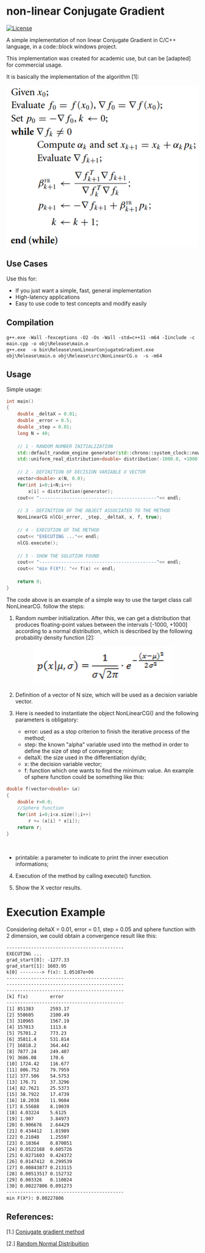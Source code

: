 # non-linear Conjugate Gradient


[![License](http://img.shields.io/:license-Apache%202-blue.svg)](http://www.apache.org/licenses/LICENSE-2.0.txt)

A simple implementation of non linear Conjugate Gradient in C/C++ language, in a code::block windows project.

This implementation was created for academic use, but can be [adapted] for commercial usage. 

It is basically the implementation of the algorithm [1]:

<p align="center">
  <img src="Algorithm.png">
</p>


## Use Cases

Use this for:

- If you just want a simple, fast, general implementation
- High-latency applications
- Easy to use code to test concepts and modify easily


## Compilation

```
g++.exe -Wall -fexceptions -O2 -Os -Wall -std=c++11 -m64 -Iinclude -c main.cpp -o obj\Release\main.o
g++.exe  -o bin\Release\nonLinearConjugateGradient.exe obj\Release\main.o obj\Release\src\NonLinearCG.o  -s -m64  
```


## Usage

Simple usage:

```c++
int main()
{
    double _deltaX = 0.01;
    double _error = 0.5;
    double _step = 0.01;
    long N = 40;

    // 1 - RANDOM NUMBER INITIALIZATION
    std::default_random_engine generator(std::chrono::system_clock::now().time_since_epoch().count());
    std::uniform_real_distribution<double> distribution(-1000.0, +1000.0);

    // 2 - DEFINITION OF DECISION VARIABLE X VECTOR
    vector<double> x(N, 0.0);
    for(int i=0;i<N;i++)
        x[i] = distribution(generator);
    cout<< "-------------------------------------------"<< endl;

    // 3 - DEFINITION OF THE OBJECT ASSOCIATED TO THE METHOD
    NonLinearCG nlCG(_error, _step, _deltaX, x, f, true);

    // 4 - EXECUTION OF THE METHOD
    cout<< "EXECUTING ..."<< endl;
    nlCG.execute();

    // 5 - SHOW THE SOLUTION FOUND
    cout<< "-------------------------------------------"<< endl;
    cout<< "min F(X*): "<< f(x) << endl;

    return 0;
}

```

The code above is an example of a simple way to use the target class call NonLinearCG. 
follow the steps:


1. Random number initialization. After this, we can get a distribution that produces floating-point values between the intervals [-1000, +1000] according to a normal distribution, which is described by the following probability density function [2]:

<p align="center">
  <img src="NormalDistribution.png">
</p>

2. Definition of a vector of N size, which will be used as a decision variable vector.

3. Here is needed to instantiate the object NonLinearCG() and the following parameters is obligatory:
   - error: used as a stop criterion to finish the iterative process of the method;
   - step: the known "alpha" variable used into the method in order to define the size of step of convergence; 
   - deltaX: the size used in the differentiation dy/dx;
   - x: the decision variable vector;
   - f: function which one wants to find the minimum value. An example of sphere function could be something like this:

```c++
double f(vector<double> &x)
{
    double r=0.0;
    //Sphere function
    for(int i=0;i<x.size();i++)
        r += (x[i] * x[i]);
    return r;
} 
```
 
   - printable: a parameter to indicate to print the inner execution informations;
 
4. Execution of the method by calling execute() function.

5. Show the X vector results.


# Execution Example

  Considering deltaX = 0.01, error = 0.1, step = 0.05 and sphere function with 2 dimension, we could obtain a convergence result like this:
``` 
-------------------------------------------
EXECUTING ...
grad_start[0]: -1277.33
grad_start[1]: 1603.95
k[0] --------> f(x): 1.05107e+06
-------------------------------------------
-------------------------------------------
-------------------------------------------
[k] f(x)        error
-------------------------------------------
[1] 851383      2593.17
[2] 558605      2100.49
[3] 310965      1567.19
[4] 157013      1113.6
[5] 75701.2     773.23
[6] 35811.4     531.814
[7] 16818.2     364.442
[8] 7877.24     249.407
[9] 3686.08     170.6
[10] 1724.42    116.677
[11] 806.752    79.7959
[12] 377.506    54.5753
[13] 176.71     37.3296
[14] 82.7621    25.5373
[15] 38.7922    17.4739
[16] 18.2038    11.9604
[17] 8.55688    8.19039
[18] 4.03224    5.6125
[19] 1.907      3.84973
[20] 0.906676   2.64429
[21] 0.434412   1.81989
[22] 0.21048    1.25597
[23] 0.10364    0.870051
[24] 0.0522168  0.605726
[25] 0.0271603  0.424372
[26] 0.0147412  0.299539
[27] 0.00843877 0.213115
[28] 0.00513517 0.152732
[29] 0.003326   0.110024
[30] 0.00227806 0.091273
-------------------------------------------
min F(X*): 0.00227806
```


## References:

[1.] [Conjugate gradient method](<https://en.wikipedia.org/wiki/Conjugate_gradient_method> "Wikipedia:Conjugate gradient method")

[2.] [Random Normal Distribuition](<https://cplusplus.com/reference/random/normal_distribution/> "cplusplus:nomal distribution")


